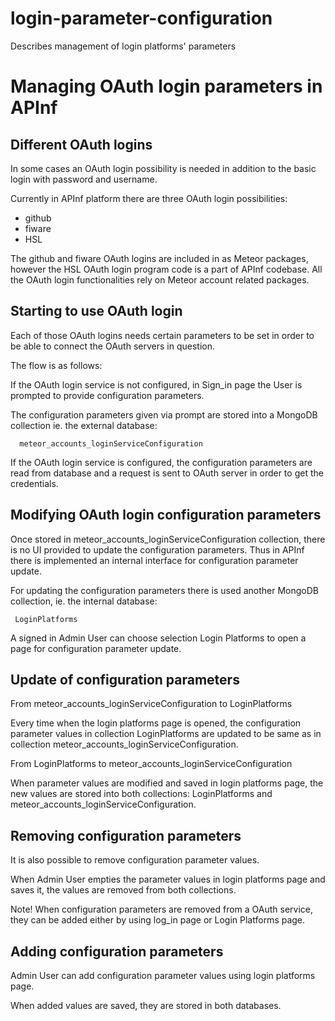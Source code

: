 # login-parameter-configuration
Describes management of login platforms' parameters

Managing OAuth login parameters in APInf
========================================

Different OAuth logins
----------------------

In some cases an OAuth login possibility is needed in addition to the basic login with password and username.

Currently in APInf platform there are three OAuth login possibilities:
- github
- fiware
- HSL

The github and fiware OAuth logins are included in as Meteor packages, 
however the HSL OAuth login program code is a part of APInf codebase.
All the OAuth login functionalities rely on Meteor account related packages.


Starting to use OAuth login
---------------------------

Each of those OAuth logins needs certain parameters to be set in order to be able to connect the OAuth servers in question.

The flow is as follows:

If the OAuth login service is not configured, in Sign_in page the User is prompted to provide configuration parameters.

The configuration parameters given via prompt are stored into a MongoDB collection ie. the external database:

      meteor_accounts_loginServiceConfiguration

If the OAuth login service is configured, the configuration parameters are read from database and 
a request is sent to OAuth server in order to get the credentials.


Modifying OAuth login configuration parameters
----------------------------------------------

Once stored in meteor_accounts_loginServiceConfiguration collection, there is no UI provided to update 
the configuration parameters. 
Thus in APInf there is implemented an internal interface for configuration parameter update.

For updating the configuration parameters there is used another MongoDB collection, ie. the internal database:

     LoginPlatforms

A signed in Admin User can choose selection Login Platforms to open a page for configuration parameter update.


Update of configuration parameters
----------------------------------

From meteor_accounts_loginServiceConfiguration to LoginPlatforms

Every time when the login platforms page is opened, the configuration parameter values in collection LoginPlatforms 
are updated to be same as in collection meteor_accounts_loginServiceConfiguration.

From LoginPlatforms to meteor_accounts_loginServiceConfiguration

When parameter values are modified and saved in login platforms page, the new values are stored into both collections:
LoginPlatforms and meteor_accounts_loginServiceConfiguration. 


Removing configuration parameters
---------------------------------

It is also possible to remove configuration parameter values.

When Admin User empties the parameter values in login platforms page and saves it, the values are
removed from both collections.

Note! When configuration parameters are removed from a OAuth service, they can be added either by using log_in page
or Login Platforms page.


Adding configuration parameters
-------------------------------

Admin User can add configuration parameter values using login platforms page. 

When added values are saved, they are stored in both databases.






